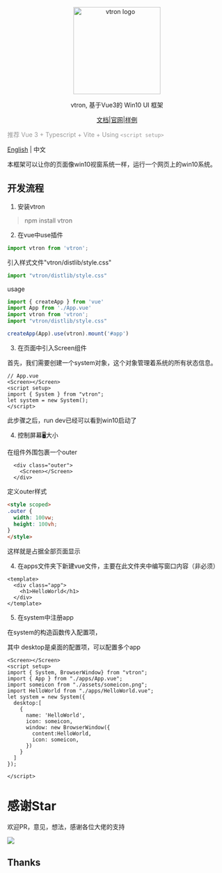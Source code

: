 <!--
 * @Author: Royal
 * @LastEditTime: 2022-04-26 15:08:12
 * @Description: 
 * @FilePath: /myindex/README.md
-->

<p align="center"><a href="https://myim.online" target="_blank" rel="noopener noreferrer"><img width="200" src="./vtron-logo-nobg.png" alt="vtron logo"></a></p>

<div align="center">

vtron, 基于Vue3的 Win10 UI 框架


</div>

<div align="center">

<a href="http://v3w10.myim.online" target="_blank">文档</a>|<a href="http://v3w10.myim.online" target="_blank">官网</a>|<a href="http://myim.online" target="_blank">样例</a>

</div>

<span style="color:#999;text-align:center">推荐 Vue 3 + Typescript + Vite + Using `<script setup>`
</span>

[English](./README_EN.md) | 中文 


本框架可以让你的页面像win10视窗系统一样，运行一个网页上的win10系统。



## 开发流程


1. 安装vtron


> npm install vtron

2. 在vue中use插件


```js
import vtron from 'vtron';
```
引入样式文件"vtron/distlib/style.css"


```js
import "vtron/distlib/style.css"
```

usage

```js
import { createApp } from 'vue'
import App from './App.vue'
import vtron from 'vtron';
import "vtron/distlib/style.css"

createApp(App).use(vtron).mount('#app')
```


3. 在页面中引入Screen组件


首先，我们需要创建一个system对象，这个对象管理着系统的所有状态信息。

```vue
// App.vue
<Screen></Screen>
<script setup>
import { System } from "vtron";
let system = new System();
</script>
```

此步骤之后，run dev已经可以看到win10启动了


4. 控制屏幕🖥大小


在组件外围包裹一个outer



```vue
  <div class="outer">
    <Screen></Screen>
  </div>
```
定义outer样式


```html
<style scoped>
.outer {
  width: 100vw;
  height: 100vh;
}
</style>
```
这样就是占据全部页面显示


4. 在apps文件夹下新建vue文件，主要在此文件夹中编写窗口内容（非必须）


```vue
<template>
  <div class="app">
    <h1>HelloWorld</h1>
  </div>
</template>
```
5. 在system中注册app

在system的构造函数传入配置项，


其中 desktop是桌面的配置项，可以配置多个app


```vue
<Screen></Screen>
<script setup>
import { System, BrowserWindow} from "vtron";
import { App } from "./apps/App.vue";
import someicon from "./assets/someicon.png";
import HelloWorld from "./apps/HelloWorld.vue";
let system = new System({
  desktop:[
    {
      name: 'HelloWorld',
      icon: someicon,
      window: new BrowserWindow({
        content:HelloWorld,
        icon: someicon,
      })
    }
  ]
});

</script>
```
# 感谢Star

欢迎PR，意见，想法，感谢各位大佬的支持

![](https://komarev.com/ghpvc/?username=royalknight56&color=blue)


## Thanks